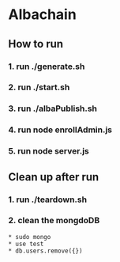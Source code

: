 # Albachain

## How to run

### 1. run ./generate.sh

### 2. run ./start.sh

### 3. run ./albaPublish.sh

### 4. run node enrollAdmin.js

### 5. run node server.js

## Clean up after run

### 1. run ./teardown.sh

### 2. clean the mongdoDB

    * sudo mongo
    * use test
    * db.users.remove({})